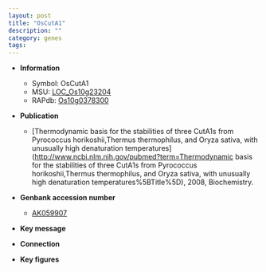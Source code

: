 ```yaml
---
layout: post
title: "OsCutA1"
description: ""
category: genes
tags: 
---
```


* **Information**  
    + Symbol: OsCutA1  
    + MSU: [LOC_Os10g23204](http://rice.plantbiology.msu.edu/cgi-bin/ORF_infopage.cgi?orf=LOC_Os10g23204)  
    + RAPdb: [Os10g0378300](http://rapdb.dna.affrc.go.jp/viewer/gbrowse_details/irgsp1?name=Os10g0378300)  

* **Publication**  
    + [Thermodynamic basis for the stabilities of three CutA1s from Pyrococcus horikoshii,Thermus thermophilus, and Oryza sativa, with unusually high denaturation temperatures](http://www.ncbi.nlm.nih.gov/pubmed?term=Thermodynamic basis for the stabilities of three CutA1s from Pyrococcus horikoshii,Thermus thermophilus, and Oryza sativa, with unusually high denaturation temperatures%5BTitle%5D), 2008, Biochemistry.

* **Genbank accession number**  
    + [AK059907](http://www.ncbi.nlm.nih.gov/nuccore/AK059907)

* **Key message**  

* **Connection**  

* **Key figures**  


